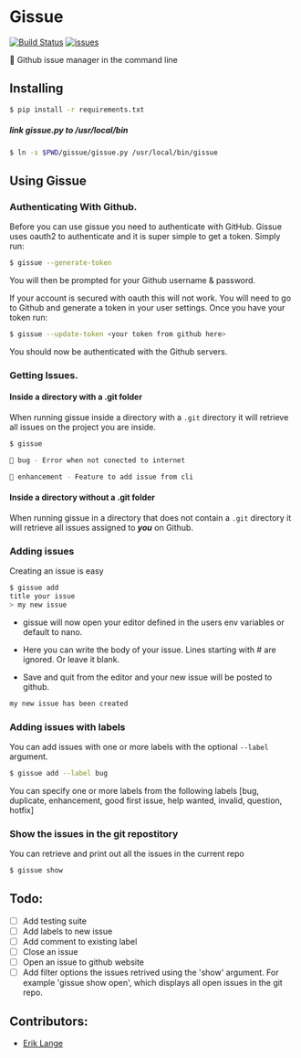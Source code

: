 # Gissue

[![Build Status](https://travis-ci.org/Sam-Lane/Gissue.svg?branch=master)](https://travis-ci.org/Sam-Lane/Gissue)
[![issues](https://img.shields.io/github/issues-raw/Sam-Lane/Gissue.svg)]()


🐙 Github issue manager in the command line

## Installing
```bash
$ pip install -r requirements.txt
```

##### link gissue.py to /usr/local/bin
```bash
$ ln -s $PWD/gissue/gissue.py /usr/local/bin/gissue
```

## Using Gissue

### Authenticating With Github.
Before you can use gissue you need to authenticate with GitHub. Gissue uses oauth2 to authenticate and it is super simple to get a token. Simply run:

```bash
$ gissue --generate-token
```

You will then be prompted for your Github username & password.

If your account is secured with oauth this will not work. You will need to go to Github and generate a token in your user settings. Once you have your token run:

```bash
$ gissue --update-token <your token from github here>
```

You should now be authenticated with the Github servers.


### Getting Issues.


#### Inside a directory with a .git folder
When running gissue inside a directory with a ```.git``` directory it will retrieve all issues on the project you are inside.
```bash
$ gissue

🐛 bug - Error when not conected to internet

💉 enhancement - Feature to add issue from cli
```


#### Inside a directory without a .git folder
When running gissue in a directory that does not contain a ```.git``` directory it will retrieve all issues assigned to ***you*** on Github.



### Adding issues
Creating an issue is easy

```bash
$ gissue add
title your issue
> my new issue
```

- gissue will now open your editor defined in the users env variables or default to nano.

- Here you can write the body of your issue. Lines starting with # are ignored. Or leave it blank.

- Save and quit from the editor and your new issue will be posted to github.

```bash
my new issue has been created
```

### Adding issues with labels
You can add issues with one or more labels with the optional ```--label``` argument.
```bash
$ gissue add --label bug
```
You can specify one or more labels from the following labels
[bug, duplicate, enhancement, good first issue, help wanted, invalid, question, hotfix]

### Show the issues in the git repostitory
You can retrieve and print out all the issues in the current repo
```bash
$ gissue show
```


## Todo:
- [ ] Add testing suite
- [ ] Add labels to new issue
- [ ] Add comment to existing label
- [ ] Close an issue
- [ ] Open an issue to github website
- [ ] Add filter options the issues retrived using the 'show' argument. For example 'gissue show open', which displays all open issues in the git repo.

## Contributors:
- [Erik Lange](https://github.com/eriklange)
